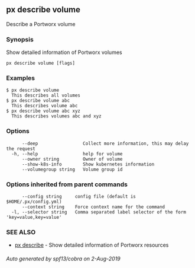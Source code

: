## px describe volume

Describe a Portworx volume

### Synopsis

Show detailed information of Portworx volumes

```
px describe volume [flags]
```

### Examples

```
$ px describe volume
  This describes all volumes
$ px describe volume abc
  This describes volume abc
$ px describe volume abc xyz
  This describes volumes abc and xyz
```

### Options

```
      --deep                 Collect more information, this may delay the request
  -h, --help                 help for volume
      --owner string         Owner of volume
      --show-k8s-info        Show kubernetes information
      --volumegroup string   Volume group id
```

### Options inherited from parent commands

```
      --config string     config file (default is $HOME/.px/config.yml)
      --context string    Force context name for the command
  -l, --selector string   Comma separated label selector of the form 'key=value,key=value'
```

### SEE ALSO

* [px describe](px_describe.md)	 - Show detailed information of Portworx resources

###### Auto generated by spf13/cobra on 2-Aug-2019
